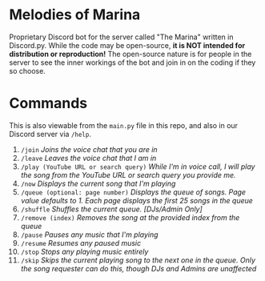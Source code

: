 # Melodies of Marina
Proprietary Discord bot for the server called "The Marina" written in Discord.py. While the code may be open-source, **it is NOT intended for distribution or reproduction!** The open-source nature is for people in the server to see the inner workings of the bot and join in on the coding if they so choose. 

# Commands
This is also viewable from the `main.py` file in this repo, and also in our Discord server via `/help`.

1. `/join` *Joins the voice chat that you are in*
2. `/leave` *Leaves the voice chat that I am in*
3. `/play (YouTube URL or search query)` *While I'm in voice call, I will play the song from the YouTube URL or search query you provide me.*
4. `/now` *Displays the current song that I'm playing*
5. `/queue (optional: page number)` *Displays the queue of songs. Page value defaults to 1. Each page displays the first 25 songs in the queue*
6. `/shuffle` *Shuffles the current queue. [DJs/Admin Only]*
7. `/remove (index)` *Removes the song at the provided index from the queue* 
8. `/pause` *Pauses any music that I'm playing*
9. `/resume` *Resumes any paused music*
10. `/stop` *Stops any playing music entirely*
11. `/skip` *Skips the current playing song to the next one in the queue. Only the song requester can do this, though DJs and Admins are unaffected*